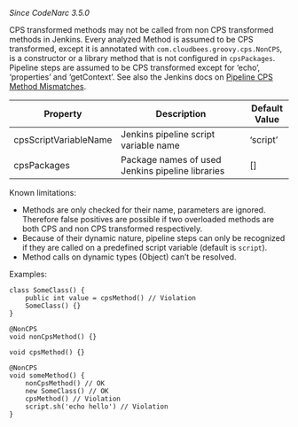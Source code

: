 *Since CodeNarc 3.5.0*

CPS transformed methods may not be called from non CPS transformed
methods in Jenkins. Every analyzed Method is assumed to be CPS
transformed, except it is annotated with
`com.cloudbees.groovy.cps.NonCPS`, is a constructor or a library method
that is not configured in `cpsPackages`. Pipeline steps are assumed to
be CPS transformed except for ‘echo’, ‘properties’ and ‘getContext’. See
also the Jenkins docs on [Pipeline CPS Method
Mismatches](https://www.jenkins.io/doc/book/pipeline/cps-method-mismatches/).

<table>
<colgroup>
<col style="width: 25%" />
<col style="width: 57%" />
<col style="width: 16%" />
</colgroup>
<thead>
<tr>
<th>Property</th>
<th>Description</th>
<th>Default Value</th>
</tr>
</thead>
<tbody>
<tr>
<td>cpsScriptVariableName</td>
<td>Jenkins pipeline script variable name</td>
<td>‘script’</td>
</tr>
<tr>
<td>cpsPackages</td>
<td>Package names of used Jenkins pipeline libraries</td>
<td>[]</td>
</tr>
</tbody>
</table>

Known limitations:

- Methods are only checked for their name, parameters are ignored.
  Therefore false positives are possible if two overloaded methods are
  both CPS and non CPS transformed respectively.
- Because of their dynamic nature, pipeline steps can only be recognized
  if they are called on a predefined script variable (default is
  `script`).
- Method calls on dynamic types (Object) can’t be resolved.

Examples:

    class SomeClass() {
        public int value = cpsMethod() // Violation
        SomeClass() {}
    }

    @NonCPS
    void nonCpsMethod() {}

    void cpsMethod() {}

    @NonCPS
    void someMethod() {
        nonCpsMethod() // OK
        new SomeClass() // OK
        cpsMethod() // Violation
        script.sh('echo hello') // Violation
    }
